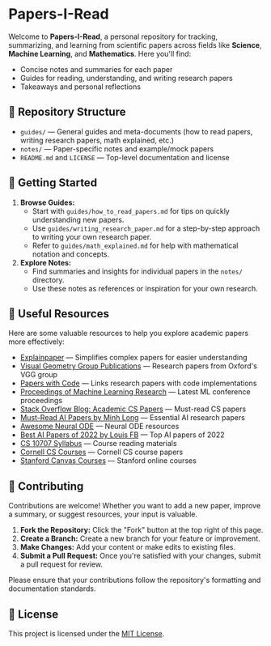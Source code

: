 # Papers-I-Read

Welcome to **Papers-I-Read**, a personal repository for tracking, summarizing, and learning from scientific papers across fields like **Science**, **Machine Learning**, and **Mathematics**. Here you'll find:
- Concise notes and summaries for each paper
- Guides for reading, understanding, and writing research papers
- Takeaways and personal reflections

## 📁 Repository Structure

- `guides/` — General guides and meta-documents (how to read papers, writing research papers, math explained, etc.)
- `notes/` — Paper-specific notes and example/mock papers
- `README.md` and `LICENSE` — Top-level documentation and license

## 🚀 Getting Started

1. **Browse Guides:**
   - Start with `guides/how_to_read_papers.md` for tips on quickly understanding new papers.
   - Use `guides/writing_research_paper.md` for a step-by-step approach to writing your own research paper.
   - Refer to `guides/math_explained.md` for help with mathematical notation and concepts.
2. **Explore Notes:**
   - Find summaries and insights for individual papers in the `notes/` directory.
   - Use these notes as references or inspiration for your own research.

## 🔗 Useful Resources

Here are some valuable resources to help you explore academic papers more effectively:

- [Explainpaper](https://www.explainpaper.com/) — Simplifies complex papers for easier understanding
- [Visual Geometry Group Publications](https://www.robots.ox.ac.uk/~vgg/publications/) — Research papers from Oxford's VGG group
- [Papers with Code](https://paperswithcode.com/greatest) — Links research papers with code implementations
- [Proceedings of Machine Learning Research](http://proceedings.mlr.press) — Latest ML conference proceedings
- [Stack Overflow Blog: Academic CS Papers](https://stackoverflow.blog/2022/12/30/you-should-be-reading-academic-computer-science-papers/) — Must-read CS papers
- [Must-Read AI Papers by Minh Long](https://github.com/minhlong94/must-read-ai-papers) — Essential AI research papers
- [Awesome Neural ODE](https://github.com/Zymrael/awesome-neural-ode?tab=readme-ov-file) — Neural ODE resources
- [Best AI Papers of 2022 by Louis FB](https://github.com/louisfb01/best_AI_papers_2022) — Top AI papers of 2022
- [CS 10707 Syllabus](https://andrejristeski.github.io/10707-S20/syllabus.html) — Course reading materials
- [Cornell CS Courses](https://www.cs.cornell.edu/courses/cs6784/2014sp/) — Cornell CS course papers
- [Stanford Canvas Courses](https://canvas.stanford.edu/courses/66218/) — Stanford online courses

## 🤝 Contributing

Contributions are welcome! Whether you want to add a new paper, improve a summary, or suggest resources, your input is valuable.

1. **Fork the Repository:** Click the "Fork" button at the top right of this page.
2. **Create a Branch:** Create a new branch for your feature or improvement.
3. **Make Changes:** Add your content or make edits to existing files.
4. **Submit a Pull Request:** Once you're satisfied with your changes, submit a pull request for review.

Please ensure that your contributions follow the repository's formatting and documentation standards.

## 📄 License

This project is licensed under the [MIT License](LICENSE).
